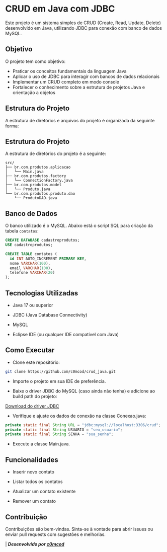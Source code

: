 # CRUD em Java com JDBC

Este projeto é um sistema simples de CRUD (Create, Read, Update, Delete) desenvolvido em Java, utilizando JDBC para conexão com banco de dados MySQL.

## Objetivo

O projeto tem como objetivo:

- Praticar os conceitos fundamentais da linguagem Java
- Aplicar o uso de JDBC para interagir com bancos de dados relacionais
- Implementar um CRUD completo em modo console
- Fortalecer o conhecimento sobre a estrutura de projetos Java e orientação a objetos

## Estrutura do Projeto

A estrutura de diretórios e arquivos do projeto é organizada da seguinte forma:

## Estrutura do Projeto

A estrutura de diretórios do projeto é a seguinte:

```
src/
├── br.com.produtos.aplicacao
│   └── Main.java
├── br.com.produtos.factory
│   └── ConnectionFactory.java
├── br.com.produtos.model
│   └── Produto.java
└── br.com.produtos.produto.dao
    └── ProdutoDAO.java
```


## Banco de Dados

O banco utilizado é o MySQL. Abaixo está o script SQL para criação da tabela `contatos`:

```sql
CREATE DATABASE cadastroprodutos;
USE cadastroprodutos;

CREATE TABLE contatos (
  id INT AUTO_INCREMENT PRIMARY KEY,
  nome VARCHAR(100),
  email VARCHAR(100),
  telefone VARCHAR(20)
);
```
## Tecnologias Utilizadas
- Java 17 ou superior

- JDBC (Java Database Connectivity)

- MySQL

- Eclipse IDE (ou qualquer IDE compatível com Java)

## Como Executar
- Clone este repositório:

```bash
git clone https://github.com/c0mcod/crud_java.git
```
- Importe o projeto em sua IDE de preferência.

- Baixe o driver JDBC do MySQL (caso ainda não tenha) e adicione ao build path do projeto:

[Download do driver JDBC](https://dev.mysql.com/downloads/connector/j/)

- Verifique e ajuste os dados de conexão na classe Conexao.java:

```java
private static final String URL = "jdbc:mysql://localhost:3306/crud";
private static final String USUARIO = "seu_usuario";
private static final String SENHA = "sua_senha";
```
- Execute a classe Main.java.
## Funcionalidades
- Inserir novo contato

- Listar todos os contatos

- Atualizar um contato existente

- Remover um contato

## Contribuição
Contribuições são bem-vindas. Sinta-se à vontade para abrir issues ou enviar pull requests com sugestões e melhorias.

| **_Desenvolvido por [c0mcod](https://github.com/c0mcod)_**